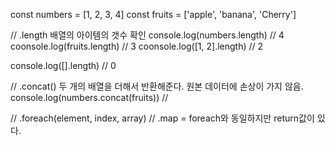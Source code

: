 const numbers = [1, 2, 3, 4]
const fruits = ['apple', 'banana', 'Cherry']


// .length 배열의 아이템의 갯수 확인
console.log(numbers.length) // 4
coonsole.log(fruits.length) // 3
coonsole.log([1, 2].length) // 2

console.log([].length) // 0

// .concat() 두 개의 배열을 더해서 반환해준다. 원본 데이터에 손상이 가지 않음.
console.log(numbers.concat(fruits)) // 

// .foreach(element, index, array)
// .map = foreach와 동일하지만 return값이 있다.
